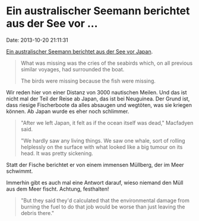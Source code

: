 Ein australischer Seemann berichtet aus der See vor \...
========================================================

Date: 2013-10-20 21:11:31

[Ein australischer Seemann berichtet aus der See vor
Japan](http://www.theherald.com.au/story/1848433/the-ocean-is-broken/?cs=12).

> What was missing was the cries of the seabirds which, on all previous
> similar voyages, had surrounded the boat.
>
> The birds were missing because the fish were missing.

Wir reden hier von einer Distanz von 3000 nautischen Meilen. Und das ist
nicht mal der Teil der Reise ab Japan, das ist bei Neuguinea. Der Grund
ist, dass riesige Fischerboote da alles absaugen und wegtöten, was sie
kriegen können. Ab Japan wurde es eher noch schlimmer.

> \"After we left Japan, it felt as if the ocean itself was dead,\"
> Macfadyen said.
>
> \"We hardly saw any living things. We saw one whale, sort of rolling
> helplessly on the surface with what looked like a big tumour on its
> head. It was pretty sickening.

Statt der Fische berichtet er von einem immensen Müllberg, der im Meer
schwimmt.

Immerhin gibt es auch mal eine Antwort darauf, wieso niemand den Müll
aus dem Meer fischt. Achtung, festhalten!

> \"But they said they\'d calculated that the environmental damage from
> burning the fuel to do that job would be worse than just leaving the
> debris there.\"
